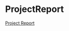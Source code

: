 # ProjectReport
<a href="/ProjectReport/raw/master/ReportEx.pdf" target="_blank">Project Report</a>
